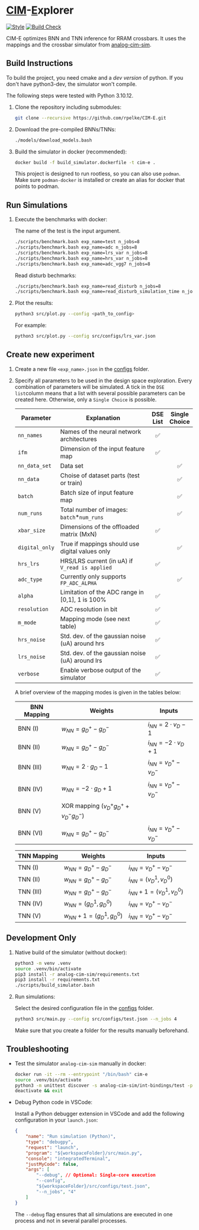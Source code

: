 # <u>CIM</u>-<u>E</u>xplorer
[![Style](https://github.com/rpelke/CIM-E/actions/workflows/style.yml/badge.svg)](https://github.com/rpelke/CIM-E/actions/workflows/style.yml)
[![Build Check](https://github.com/rpelke/CIM-E/actions/workflows/build.yml/badge.svg)](https://github.com/rpelke/CIM-E/actions/workflows/build.yml)

CIM-E optimizes BNN and TNN inference for RRAM crossbars.
It uses the mappings and the crossbar simulator from [analog-cim-sim](https://github.com/rpelke/analog-cim-sim).

## Build Instructions
To build the project, you need cmake and a *dev version* of python.
If you don't have python3-dev, the simulator won't compile.

The following steps were tested with Python 3.10.12. 

1. Clone the repository including submodules:

    ```bash
    git clone --recursive https://github.com/rpelke/CIM-E.git
    ```

1. Download the pre-compiled BNNs/TNNs:

    ```bash
    ./models/download_models.bash
    ```

1. Build the simulator in docker (recommended):

    ```bash
    docker build -f build_simulator.dockerfile -t cim-e .
    ```
    This project is designed to run rootless, so you can also use `podman`.
    Make sure `podman-docker` is installed or create an alias for docker that points to podman.

## Run Simulations

1. Execute the benchmarks with docker:

    The name of the test is the input argument.
    ```bash
    ./scripts/benchmark.bash exp_name=test n_jobs=8
    ./scripts/benchmark.bash exp_name=adc n_jobs=8
    ./scripts/benchmark.bash exp_name=lrs_var n_jobs=8
    ./scripts/benchmark.bash exp_name=hrs_var n_jobs=8
    ./scripts/benchmark.bash exp_name=adc_vgg7 n_jobs=8
    ```

    Read disturb bechmarks:
    ```bash
    ./scripts/benchmark.bash exp_name=read_disturb n_jobs=8
    ./scripts/benchmark.bash exp_name=read_disturb_simulation_time n_jobs=1
    ```

1. Plot the results:

    ```bash
    python3 src/plot.py --config <path_to_config>
    ```

    For example:
    ```bash
    python3 src/plot.py --config src/configs/lrs_var.json
    ```


## Create new experiment

1. Create a new file `<exp_name>.json` in the [configs](src/configs) folder.

2. Specify all parameters to be used in the design space exploration. Every combination of parameters will be simulated. A tick in the `DSE list`column means that a list with several possible parameters can be created here. Otherwise, only a `Single Choice` is possible.

    | Parameter      | Explanation                            | DSE<br>List | Single<br>Choice |
    |----------------|----------------------------------------|:------:|:-----:|
    | `nn_names`     | Names of the neural network architectures       |✅ |    |
    | `ifm`          | Dimension of the input feature map              | ✅ |    | 
    | `nn_data_set`  | Data set                                        |    | ✅ |
    | `nn_data`      | Choise of dataset parts (test or train)         |    | ✅ |
    | `batch`        | Batch size of input feature map                 |    | ✅ |
    | `num_runs`     | Total number of images: `batch`*`num_runs`      |    | ✅ |
    | `xbar_size`    | Dimensions of the offloaded matrix (MxN)        | ✅ |    |
    | `digital_only` | True if mappings should use digital values only |    | ✅ |
    | `hrs_lrs`      | HRS/LRS current (in uA) if `V_read is applied`  | ✅ |    | 
    | `adc_type`     | Currently only supports `FP_ADC_ALPHA`          |    | ✅ |
    | `alpha`        | Limitation of the ADC range in [0,1], 1 is 100% | ✅ |    | 
    | `resolution`   | ADC resolution in bit                           | ✅ |    |
    | `m_mode`       | Mapping mode (see next table)                   | ✅ |    | 
    | `hrs_noise`    | Std. dev. of the gaussian noise (uA) around hrs | ✅ |    | 
    | `lrs_noise`    | Std. dev. of the gaussian noise (uA) around lrs | ✅ |    | 
    | `verbose`      | Enable verbose output of the simulator          | ✅ |    | 
    
    A brief overview of the mapping modes is given in the tables below:

    | BNN Mapping     | Weights                      | Inputs                           |
    |-----------------|------------------------------|----------------------------------|
    | BNN (I)         | $w_{NN} = g_D^+ - g_D^-$     | $i_{NN} = 2 \cdot v_D - 1$       |
    | BNN (II)        | $w_{NN} = g_D^+ - g_D^-$     | $i_{NN} = -2 \cdot v_D + 1$      |
    | BNN (III)       | $w_{NN} = 2 \cdot g_D - 1$   | $i_{NN} = v_D^+ - v_D^-$         |
    | BNN (IV)        | $w_{NN} = -2 \cdot g_D + 1$  | $i_{NN} = v_D^+ - v_D^-$         |
    | BNN (V)         | XOR mapping ($v_D^+g_D^+ + v_D^-g_D^-$)                         |
    | BNN (VI)        | $w_{NN} = g_D^+ - g_D^-$     | $i_{NN} = v_D^+ - v_D^-$         |

    | TNN Mapping | Weights                          | Inputs                           |
    |-------------|----------------------------------|----------------------------------|
    | TNN (I)     | $w_{NN} = g_D^+ - g_D^-$         | $i_{NN} = v_D^+ - v_D^-$         |
    | TNN (II)    | $w_{NN} = g_D^+ - g_D^-$         | $i_{NN} = (v_D^1, v_D^0)$        |
    | TNN (III)   | $w_{NN} = g_D^+ - g_D^-$         | $i_{NN} + 1 = (v_D^1, v_D^0)$    |
    | TNN (IV)    | $w_{NN} = (g_D^1, g_D^0)$        | $i_{NN} = v_D^+ - v_D^-$         |
    | TNN (V)     | $w_{NN} + 1 = (g_D^1, g_D^0)$    | $i_{NN} = v_D^+ - v_D^-$         |


## Development Only
1. Native build of the simulator (without docker):

    ```bash
    python3 -m venv .venv
    source .venv/bin/activate
    pip3 install -r analog-cim-sim/requirements.txt
    pip3 install -r requirements.txt
    ./scripts/build_simulator.bash
    ```

1. Run simulations:

    Select the desired configuration file in the [configs](src/configs) folder.
    ```bash
    python3 src/main.py --config src/configs/test.json --n_jobs 4
    ```
    Make sure that you create a folder for the results manually beforehand.

## Troubleshooting
- Test the simulator `analog-cim-sim` manually in docker:

    ```bash
    docker run -it --rm --entrypoint "/bin/bash" cim-e
    source .venv/bin/activate
    python3 -m unittest discover -s analog-cim-sim/int-bindings/test -p '*_test.py'
    deactivate && exit
    ```

- Debug Python code in VSCode:

    Install a Python debugger extension in VSCode and add the following configuration in your `launch.json`:
    ```json
    {
        "name": "Run simulation (Python)",
        "type": "debugpy",
        "request": "launch",
        "program": "${workspaceFolder}/src/main.py",
        "console": "integratedTerminal",
        "justMyCode": false,
        "args": [
            "--debug", // Optional: Single-core execution
            "--config",
            "${workspaceFolder}/src/configs/test.json",
            "--n_jobs", "4"
        ]
    }
    ```
    The `--debug` flag ensures that all simulations are executed in one process and not in several parallel processes.